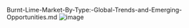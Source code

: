 Burnt-Lime-Market-By-Type:-Global-Trends-and-Emerging-Opportunities.md
![image](https://github.com/user-attachments/assets/aaf51ad4-11ff-4450-9cc2-d0733ce34e0c)
